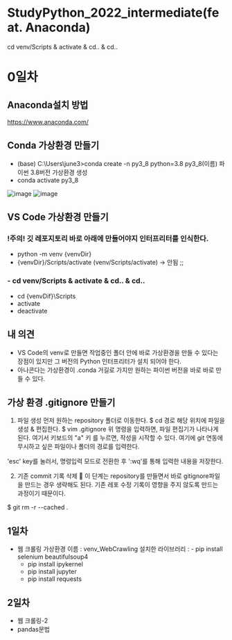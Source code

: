 # StudyPython_2022_intermediate(feat. Anaconda)

cd venv/Scripts & activate & cd.. & cd..

# 0일차

## Anaconda설치 방법

https://www.anaconda.com/

## Conda 가상환경 만들기

- (base) C:\Users\june3>conda create -n py3_8 python=3.8
  py3_8(이름) 파이썬 3.8버전 가상환경 생성
- conda activate py3_8

![image](https://user-images.githubusercontent.com/83456300/173177682-2a8864cd-ab26-459d-944e-2ad2824b0a26.png)
![image](https://user-images.githubusercontent.com/83456300/173177731-66095d6f-79ff-4056-a277-4d6ac0b18a95.png)

## VS Code 가상환경 만들기

### !주의! 깃 레포지토리 바로 아래에 만들어야지 인터프리터를 인식한다.

- python -m venv {venvDir}
- {venvDir}/Scripts/activate (venv/Scripts/activate) -> 안됨 ;;

### - cd venv/Scripts & activate & cd.. & cd..

- cd {venvDif}\Scripts
- activate
- deactivate

## 내 의견

- VS Code의 venv로 만들면 작업중인 폴더 안에 바로 가상환경을 만들 수 있다는 장점이 있지만 그 버전의 Python 인터프리터가 설치 되어야 한다.
- 아나콘다는 가상환경이 .conda 거길로 가지만 원하는 파이썬 버전을 바로 바로 만들 수 있다.

## 가상 환경 .gitignore 만들기

1. 파일 생성
   먼저 원하는 repository 폴더로 이동한다.
   $ cd 경로
   해당 위치에 파일을 생성 & 편집한다.
   $ vim .gitignore
   위 명령을 입력하면, 파일 편집기가 나타나게 된다.
   여기서 키보드의 "a" 키 를 누르면, 작성을 시작할 수 있다.
   여기에 git 연동에 무시하고 싶은 파일이나 폴더의 경로를 입력한다.

'esc' key를 눌러서, 명령입력 모드로 전환한 후
':wq'를 통해 입력한 내용을 저장한다.

2. 기존 commit 기록 삭제
   👀 이 단계는 repository를 만들면서 바로 gitignore파일을 만드는 경우 생략해도 된다.
   기존 레포 수정 기록이 영향을 주지 않도록 만드는 과정이기 때문이다.

$ git rm -r --cached .

## 1일차

- 웹 크롤링
  가상환경 이름 : venv_WebCrawling
  설치한 라이브러리 : - pip install selenium beautifulsoup4
  - pip install ipykernel
  - pip install jupyter
  - pip install requests

## 2일차

- 웹 크롤링-2
- pandas문법
